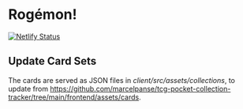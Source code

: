 # Rogémon!

[![Netlify Status](https://api.netlify.com/api/v1/badges/eec5e0ed-8028-4ef4-b614-0acdda16ac55/deploy-status)](https://app.netlify.com/sites/rogemon/deploys)

## Update Card Sets

The cards are served as JSON files in _client/src/assets/collections_, to update from https://github.com/marcelpanse/tcg-pocket-collection-tracker/tree/main/frontend/assets/cards.